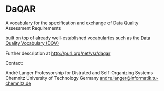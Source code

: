 # DaQAR
A vocabulary for the specification and exchange of Data Quality Assessment Requirements

built on top of already well-established vocabularies such as the [Data Quality Vocabulary (DQV)](https://www.w3.org/TR/vocab-dqv/#dqv:Metric)


Further description at http://purl.org/net/vsr/daqar

Contact: 

André Langer
Professorship for Distruted and Self-Organizing Systems
Chemnitz University of Technology
Germany
andre.langer@informatik.tu-chemnitz.de
